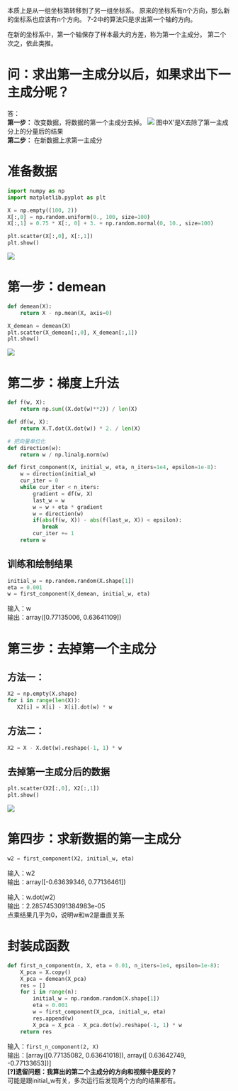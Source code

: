 本质上是从一组坐标第转移到了另一组坐标系。
原来的坐标系有n个方向，那么新的坐标系也应该有n个方向。
7-2中的算法只是求出第一个轴的方向。  

在新的坐标系中，第一个轴保存了样本最大的方差，称为第一个主成分。
第二个次之，依此类推。  

# 问：求出第一主成分以后，如果求出下一主成分呢？

答：  
**第一步：** 改变数据，将数据的第一个主成分去掉。
![](http://windmissing.github.io/images/2019/104.png)
图中X'是X去除了第一主成分上的分量后的结果  
**第二步：** 在新数据上求第一主成分

# 准备数据

```python
import numpy as np
import matplotlib.pyplot as plt

X = np.empty((100, 2))
X[:,0] = np.random.uniform(0., 100, size=100)
X[:,1] = 0.75 * X[:, 0] + 3. + np.random.normal(0, 10., size=100)

plt.scatter(X[:,0], X[:,1])
plt.show()
```
![](http://windmissing.github.io/images/2019/100.png)

# 第一步：demean

```python
def demean(X):
    return X - np.mean(X, axis=0)

X_demean = demean(X)
plt.scatter(X_demean[:,0], X_demean[:,1])
plt.show()
```

![](http://windmissing.github.io/images/2019/101.png)

# 第二步：梯度上升法

```python
def f(w, X):
    return np.sum((X.dot(w)**2)) / len(X)

def df(w, X):
    return X.T.dot(X.dot(w)) * 2. / len(X)

# 把向量单位化
def direction(w):
    return w / np.linalg.norm(w)

def first_component(X, initial_w, eta, n_iters=1e4, epsilon=1e-8):
    w = direction(initial_w)
    cur_iter = 0
    while cur_iter < n_iters:
        gradient = df(w, X)
        last_w = w
        w = w + eta * gradient
        w = direction(w)
        if(abs(f(w, X)) - abs(f(last_w, X)) < epsilon):
           break
        cur_iter += 1
    return w
```

## 训练和绘制结果

```python
initial_w = np.random.random(X.shape[1])
eta = 0.001
w = first_component(X_demean, initial_w, eta)
```

输入：w  
输出：array([0.77135006, 0.63641109])

# 第三步：去掉第一个主成分

## 方法一：

```python
X2 = np.empty(X.shape)
for i in range(len(X)):
   X2[i] = X[i] - X[i].dot(w) * w
```

## 方法二：

```python
X2 = X - X.dot(w).reshape(-1, 1) * w
```

## 去掉第一主成分后的数据

```python
plt.scatter(X2[:,0], X2[:,1])
plt.show()
```

![](http://windmissing.github.io/images/2019/105.png)

# 第四步：求新数据的第一主成分

```python
w2 = first_component(X2, initial_w, eta)
```

输入：w2  
输出：array([-0.63639346,  0.77136461])  

输入：w.dot(w2)  
输出：2.2857453091384983e-05  
点乘结果几乎为0，说明w和w2是垂直关系

# 封装成函数

```python
def first_n_component(n, X, eta = 0.01, n_iters=1e4, epsilon=1e-8):
    X_pca = X.copy()
    X_pca = demean(X_pca)
    res = []
    for i in range(n):
        initial_w = np.random.random(X.shape[1])
        eta = 0.001
        w = first_component(X_pca, initial_w, eta)
        res.append(w)
        X_pca = X_pca - X_pca.dot(w).reshape(-1, 1) * w
    return res
```

输入：`first_n_component(2, X)`   
输出：[array([0.77135082, 0.63641018]), array([ 0.63642749, -0.77133653])]  
**[?]遗留问题：我算出的第二个主成分的方向和视频中是反的？**  
可能是跟initial_w有关，多次运行后发现两个方向的结果都有。
